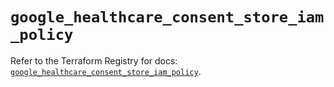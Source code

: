 # `google_healthcare_consent_store_iam_policy`

Refer to the Terraform Registry for docs: [`google_healthcare_consent_store_iam_policy`](https://registry.terraform.io/providers/hashicorp/google/6.43.0/docs/resources/healthcare_consent_store_iam_policy).
